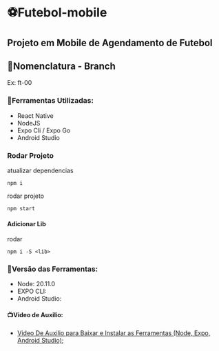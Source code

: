 # ⚽Futebol-mobile
## Projeto em Mobile de Agendamento de Futebol
## 📒Nomenclatura - Branch
 Ex: ft-00

 ### 🔧Ferramentas Utilizadas:
 * React Native
 * NodeJS
 * Expo Cli / Expo Go
 * Android Studio



### Rodar Projeto

atualizar dependencias 
```
npm i 
```
rodar projeto

```
npm start
```

#### Adicionar Lib

rodar 
```
npm i -S <lib>
```


### 💾Versão das Ferramentas:
* Node:  20.11.0
* EXPO CLI:
* Android Studio:

#### 📺Video de Auxilio:
* [Video De Auxilio para Baixar e Instalar as Ferramentas (Node, Expo, Android Studio)](https://www.youtube.com/watch?v=1Bwp1BzYLx0);
